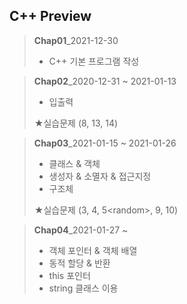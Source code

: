 ## C++ Preview

> <b>Chap01</b>_2021-12-30 
>
> + C++ 기본 프로그램 작성



> <b>Chap02</b>_2020-12-31 ~ 2021-01-13
>
> + 입출력
>
> ★실습문제 (8, 13, 14)



> <b>Chap03</b>_2021-01-15 ~ 2021-01-26
>
> + 클래스 & 객체
> + 생성자 & 소멸자 & 접근지정
> + 구조체
>
> ★실습문제 (3, 4, 5\<random>, 9, 10)



> <b>Chap04</b>_2021-01-27 ~ 
>
> + 객체 포인터 & 객체 배열
> + 동적 할당 & 반환
> + this 포인터
> + string 클래스 이용